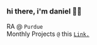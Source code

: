 ### hi there, i'm daniel 🦹‍♀️

RA @ `Purdue`<br/>
Monthly Projects `@` this <a href="https://meriedith.com" target="_blank">`Link.`</a>

